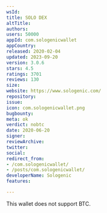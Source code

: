 ```yaml
---
wsId: 
title: SOLO DEX
altTitle: 
authors: 
users: 50000
appId: com.sologenicwallet
appCountry: 
released: 2020-02-04
updated: 2023-09-20
version: 3.0.6
stars: 4.5
ratings: 3701
reviews: 130
size: 
website: https://www.sologenic.com/
repository: 
issue: 
icon: com.sologenicwallet.png
bugbounty: 
meta: ok
verdict: nobtc
date: 2020-06-20
signer: 
reviewArchive: 
twitter: 
social: 
redirect_from:
- /com.sologenicwallet/
- /posts/com.sologenicwallet/
developerName: Sologenic
features: 

---
```


This wallet does not support BTC.
